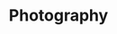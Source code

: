 ---
title: "Photography"
description: ""
photos: [
  { image: "@assets/photography/20161106-DSCF4125-3.jpg", alt: "horseshoe bend sunset" },
  { image: "../../assets/photography/20160720-DSCF2806-1.jpg", alt: "ocean palms" },
  { image: "../../assets/photography/20160907-DSCF3593-6.jpg", alt: "woman in red raincoat" },
  { image: "../../assets/photography/20160814-DSCF3119-5.jpg", alt: "devils tower" },
  { image: "../../assets/photography/20160309-DSCF0870-9.jpg", alt: "misty mountain" },
  { image: "../../assets/photography/20160416-DSCF1237-9.jpg", alt: "Oaklawn race track, Hot Springs, AR" },
  { image: "../../assets/photography/20160903-DSCF3308-3.jpg", alt: "Glacier Park valley" },
  { image: "../../assets/photography/20160128-DSCF0123-10.jpg", alt: "buddah statue" },
  { image: "../../assets/photography/20160926-DSCF3925-1.jpg", alt: "woman drinking coffee at sunrise over crater lake" },
  { image: "../../assets/photography/20160128-DSCF0233-20.jpg", alt: "canyon sunset" },
  { image: "../../assets/photography/20161021-DSCF4021-1.jpg", alt: "milkyway at Red Rocks, Las Vegas" },
  { image: "../../assets/photography/20160210-DSCF0499-4.jpg", alt: "motion panned ocean sunset" },
  { image: "../../assets/photography/20160926-DSCF3934-2.jpg", alt: "Crater Lake Lookout tower at Sunrise" },
]
---